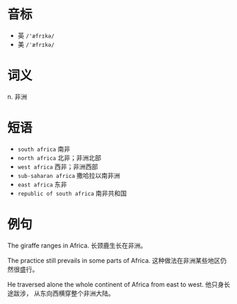 # 音标

- 英 `/'æfrɪkə/`
- 美 `/ˈæfrɪkə/`

# 词义

n. 非洲


# 短语

- `south africa` 南非
- `north africa` 北非；非洲北部
- `west africa` 西非；非洲西部
- `sub-saharan africa` 撒哈拉以南非洲
- `east africa` 东非
- `republic of south africa` 南非共和国

# 例句

The giraffe ranges in Africa.
长颈鹿生长在非洲。

The practice still prevails in some parts of Africa.
这种做法在非洲某些地区仍然很盛行。

He traversed alone the whole continent of Africa from east to west.
他只身长途跋涉， 从东向西横穿整个非洲大陆。


